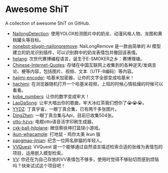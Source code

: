 # Awesome ShiT

A collection of awesome ShiT on GitHub.

- [NailongDetection](https://github.com/search?q=nailong&type=repositories): 使用YOLOX检测图片中的奶龙、动漫风格人物、龙图和黄桃罐头等目标。
- [nonebot-plugin-nailongremove](https://github.com/Refound-445/nonebot-plugin-nailongremove.git): NaiLongRemove 是一款由简单的 AI 模型建立的奶龙识别插件，可以识别群中的奶龙表情包并撤回该表情。
- [helang](https://github.com/SAOKnight/helang.git): 次世代赛博编程语言，诞生于E-SMOKER之乡：赛博理塘。
- [Chinese-Internet-Quotes](https://github.com/AstralSightStudios/Chinese-Internet-Quotes.git): 存储在中国互联网上收集到的各种逆天/发病言论、梗等内容，包括图片、视频、文本（UTF-8编码）等内容。
- [hajimi-encoder](https://github.com/Warma10032/hajimi-encoder.git): 哈基米加密器，让你的文字全部变成哈基米！
- [hachimi](https://github.com/AkaraChen/hachimi.git): 在浏览器随机打开一个哈基米视频，上班的时候心情枯燥的时候可以看看。
- [kobe_numbers](https://github.com/YouXam/kobe_numbers.git): 让你的数字变成牢大！
- [LaoDaSong](https://github.com/Xzhao233/LaoDaSong.git): 让牢大唱出你的歌曲，牢大冰红茶我们想你了😭😭😭。
- [YYDZ](https://github.com/SaltyfishLeavesyoung/YYDZ.git): 丁真宇宙，一眼丁真合集，已有两千多张图片。
- [DingZhen](https://github.com/Brx86/DingZhen.git): 一眼丁真合集与Api，目前已收集504张。
- [otto-hzys](https://github.com/hua-zhi-wan/otto-hzys.git): 电棍otto语音活字印刷生成器。
- [cxk-ball-hitplane](https://github.com/Enaium/cxk-ball-hitplane.git): 微信蔡徐坤打篮球小游戏。
- [ikun-whacamole](https://github.com/dreamhunter2333/ikun-whacamole.git): 打地鼠 - 鸡你太美 ikun 版
- [pangmao-jinian](https://github.com/pangmao-jinian/pangmao-jinian.git): 纪念一位网名胖猫的年轻人。
- [VVQuest](https://github.com/DanielZhangyc/VVQuest): VVQuest 是一个能够通过自然语言描述检索合适的张维为表情包的项目，运用嵌入模型检索。
- [VV](https://github.com/Cicada000/VV.git): 你还在为自己存放的VV表情包不够多，使用时觉得不够贴切而感到烦恼吗？快来试试这个项目吧！
